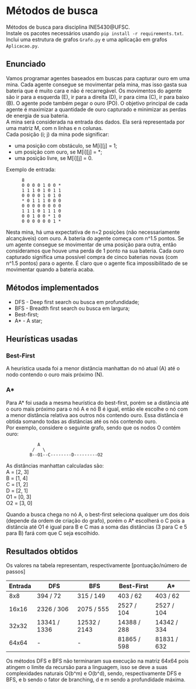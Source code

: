 # Métodos de busca

Métodos de busca para disciplina INE5430@UFSC.  
Instale os pacotes necessários usando `pip install -r requirements.txt`.  
Inclui uma estrutura de grafos `Grafo.py` e uma aplicação em grafos `Aplicacao.py`.  

## Enunciado

Vamos programar agentes baseados em buscas para capturar ouro em uma mina. Cada agente consegue se movimentar pela mina, mas isso gasta sua bateria que é muito cara e não é recarregável. Os movimentos do agente são ir para a esquerda (E), ir para a direita (D), ir para cima (C), ir para baixo (B). O agente pode também pegar o ouro (PO). O objetivo principal de cada agente é maximizar a quantidade de ouro capturado e minimizar as perdas de energia de sua bateria.  
A mina será considerada na entrada dos dados. Ela será representada por uma matriz M, com n linhas e n colunas.  
Cada posição (i; j) da mina pode significar:

- uma posição com obstáculo, se M[i][j] = 1;
- um posição com ouro, se M[i][j] = *;
- uma posição livre, se M[i][j] = 0.  


Exemplo de entrada:

          8
          0 0 0 0 1 0 0 *
          1 1 1 0 1 0 1 1
          0 0 0 0 1 0 1 0
          * 0 1 1 1 0 0 0
          0 0 0 0 0 0 0 0
          1 1 1 0 1 1 1 0
          0 0 1 0 0 * 1 0
          0 0 0 0 0 0 1 *


Nesta mina, há uma expectativa de n=2 posições (não necessariamente alcançáveis) com ouro. A bateria do agente começa com n^1.5 pontos. Se um agente consegue se movimentar de uma posição para outra, então consideramos que houve uma perda de 1 ponto na sua bateria. Cada ouro capturado significa uma possível compra de cinco baterias novas (com n^1.5 pontos) para o agente. É claro que o agente fica impossibilitado de se movimentar quando a bateria acaba.

## Métodos implementados

- DFS - Deep first search ou busca em profundidade;
- BFS - Breadth first search ou busca em largura;
- Best-first;
- A* - A star;

## Heurísticas usadas

### Best-First

A heurística usada foi a menor distância manhattan do nó atual (A) até o nodo contendo o ouro mais próximo (N).

### A*

Para A* foi usada a mesma heurística do best-first, porém se a distância até o ouro mais próximo para o nó A e nó B é igual, então ele escolhe o nó com a menor distância relativa aos outros nós contendo ouro. Essa distância é obtida somando todas as distâncias até os nós contendo ouro.  
Por exemplo, considere o seguinte grafo, sendo que os nodos O contém ouro:

                A
              /   \
             B--O1--C--------D---------O2

As distâncias manhattan calculadas são:  
A = [2, 3]  
B = [1, 4]  
C = [1, 2]  
D = [2, 1]  
O1 = [0, 3]  
O2 = [3, 0]  

Quando a busca chega no nó A, o best-first seleciona qualquer um dos dois (depende da ordem de criação do grafo), porém o A* escolherá o C pois a distância até O1 é igual para B e C mas a soma das distâncias (3 para C e 5 para B) fará com que C seja escolhido.

## Resultados obtidos

Os valores na tabela representam, respectivamente [pontuação/número de passos]

| Entrada | DFS        | BFS        | Best-First   | A*        |
|---------|------------|------------|--------------|-----------|
|8x8      |394 / 72    |315 / 149   |403 / 62      |403 / 62   |
|16x16    |2326 / 306  |2075 / 555  |2527 / 104    |2527 / 104 |
|32x32    |13341 / 1336|12532 / 2143|14388 / 288   |14342 / 334|
|64x64    |-           |-           |81865 / 598   |81831 / 632|

Os métodos DFS e BFS não terminaram sua execução na matriz 64x64 pois atingem o limite da recursão para a linguagem, isso se deve a suas complexidades naturais O(b^m) e O(b^d), sendo, respectivamente DFS e BFS, e b sendo o fator de branching, d e m sendo a profundidade máxima.
